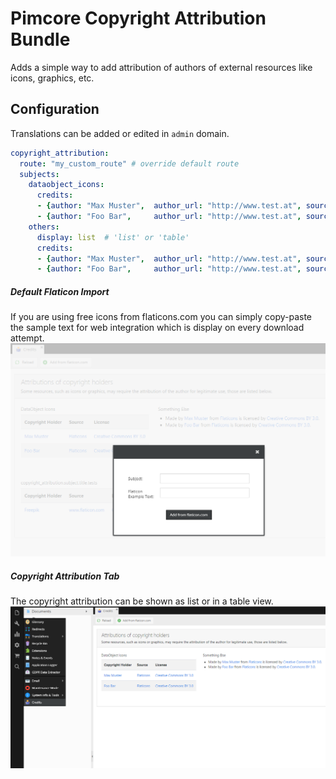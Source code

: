 # Pimcore Copyright Attribution Bundle

Adds a simple way to add attribution of authors of external resources like icons, graphics, etc.

## Configuration

Translations can be added or edited in `admin` domain.

```yaml
copyright_attribution:
  route: "my_custom_route" # override default route
  subjects:
    dataobject_icons:
      credits:
      - {author: "Max Muster",  author_url: "http://www.test.at", source: "Flaticons", source_url: "http://www.flaticons.com", license: "Creative Commons BY 3.0", license_url: "http://creativecommons.org/licenses/by/3.0/"}
      - {author: "Foo Bar",     author_url: "http://www.test.at", source: "Flaticons", source_url: "http://www.flaticons.com", license: "Creative Commons BY 3.0", license_url: "http://creativecommons.org/licenses/by/3.0/"}
    others:
      display: list  # 'list' or 'table'
      credits:
      - {author: "Max Muster",  author_url: "http://www.test.at", source: "Flaticons", source_url: "http://www.flaticons.com", license: "Creative Commons BY 3.0", license_url: "http://creativecommons.org/licenses/by/3.0/"}
      - {author: "Foo Bar",     author_url: "http://www.test.at", source: "Flaticons", source_url: "http://www.flaticons.com", license: "Creative Commons BY 3.0", license_url: "http://creativecommons.org/licenses/by/3.0/"}
```

##### Default Flaticon Import
If you are using free icons from flaticons.com you can simply copy-paste the sample text for web integration which is display on every download attempt.
![Screenshot](./docs/screenshot_1.png "Impression")

##### Copyright Attribution Tab
The copyright attribution can be shown as list or in a table view.
![Screenshot](./docs/screenshot.png "Impression")